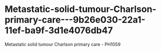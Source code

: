 # Metastatic-solid-tumour-Charlson-primary-care---9b26e030-22a1-11ef-ba9f-3d1e4076db47
Metastatic solid tumour Charlson primary care - PH1059
